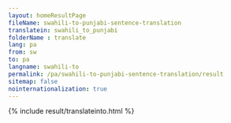 ```yaml
---
layout: homeResultPage
fileName: swahili-to-punjabi-sentence-translation
translatein: swahili_to_punjabi
folderName : translate
lang: pa
from: sw
to: pa
langname: swahili-to
permalink: /pa/swahili-to-punjabi-sentence-translation/result
sitemap: false
nointernationalization: true
---
```

{% include result/translateinto.html %}

<script src="/js/result/translation.js" data-foldername="{{page.folderName}}" data-lang="{{page.lang}}"></script>
